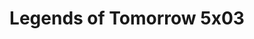 ---
layout: episodios
title: "Legends of Tomorrow 5x03"
url_serie_padre: 'legends-of-tomorrow/temporada-5'
category: 'series'
capitulo: 'yes'
anio: '2020'
prev: 'capitulo-2'
proximo: 'capitulo-4'
sandbox: allow-same-origin allow-forms
idioma: 'Subtitulado'
calidad: 'Full HD'
reproductores_fembed: ["https://feurl.com/v/ywxklbez5e7llpx","Subtitulado","https://gdriveplayer.co/embed2.php?link=m%252FAPnv602unw%252BHtu7phTjQjcN0geR%252FF%252Bl1M4SJl6dLRT32D162far%252Bjp419LmCTXzoJkYhe%252Fl5K57Xif5MRjQ%252F86BqI3%252B%252BzEt6dGhSfU4zC4qt1qoY7Nl6Gp2F5YtfuQKQU%252BGEDO%252FE6IvXi0X5SDCdwJgi9dc49jM2O0TPqicpvXwx7dxDx7kh5%252FKiy2A6c1%252BQ8jtqJNC3u9FTcdZFKxmN","Subtitulado","https://feurl.com/v/qyd1zae6zg7m841","Subtitulado","https://player.premiumstream.live/player.php?id=ODI3&sub=https://sub.cuevana2.io/vtt-sub/sub7/DCs.Legends.of.Tomorrow.S05E03.vtt","Subtitulado"]
image_banner: 'https://res.cloudinary.com/imbriitneysam/image/upload/v1546476989/punisher-banner-min.jpg'
reproductor: 'fembed'
clasificacion: '+10'
tags:
- Ciencia-Ficcion
---